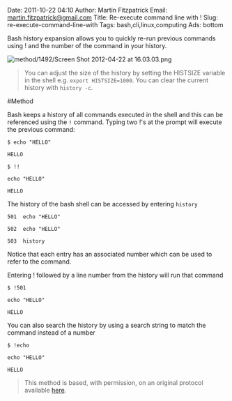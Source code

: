 Date: 2011-10-22 04:10
Author: Martin Fitzpatrick
Email: martin.fitzpatrick@gmail.com
Title: Re-execute command line with !
Slug: re-execute-command-line-with
Tags: bash,cli,linux,computing
Ads: bottom

Bash history expansion allows you to quickly re-run previous commands using ! and the number of the command in your history.

<!-- PELICAN_END_SUMMARY -->

![method/1492/Screen Shot 2012-04-22 at 16.03.03.png](/images/method/1492/Screen%20Shot%202012-04-22%20at%2016.03.03.png)



>You can adjust the size of the history by setting the HISTSIZE variable in the shell e.g. `export HISTSIZE=1000`. You can clear the current history with `history -c`. 




#Method

Bash keeps a history of all commands executed in the shell and this can be referenced using the `!` command. Typing two !'s at the prompt will execute the previous command:



	$ echo "HELLO"

	HELLO

	$ !!

	echo "HELLO"

	HELLO







The history of the bash shell can be accessed by entering `history`



	501  echo "HELLO"

	502  echo "HELLO"

	503  history



Notice that each entry has an associated number which can be used to refer to the command.



Entering ! followed by a line number from the history will run that command



	$ !501

 	echo "HELLO"

	HELLO







You can also search the history by using a search string to match the command instead of a number



	$ !echo

	echo "HELLO"

	HELLO











>This method is based, with permission, on an original protocol available [here](http://hacktux.com/bash/fast/cli).

